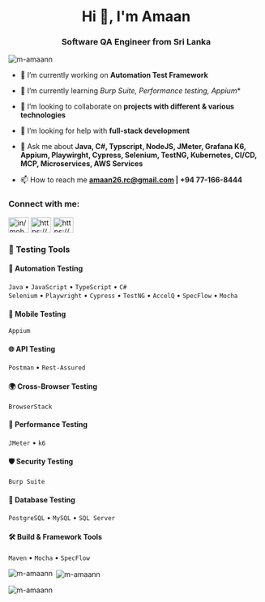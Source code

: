 <h1 align="center">Hi 👋, I'm Amaan</h1>
<h3 align="center">Software QA Engineer from Sri Lanka</h3>

<p align="left"> <img src="https://komarev.com/ghpvc/?username=m-amaann&label=Profile%20views&color=0e75b6&style=flat" alt="m-amaann" /> </p>

- 🔭 I’m currently working on **Automation Test Framework**

- 🌱 I’m currently learning *Burp Suite, Performance testing, Appium**

- 👯 I’m looking to collaborate on **projects with different & various technologies**

- 🤝 I’m looking for help with **full-stack development**

- 💬 Ask me about **Java, C#, Typscript, NodeJS, JMeter, Grafana K6, Appium, Playwirght, Cypress, Selenium, TestNG, Kubernetes, CI/CD, MCP, Microservices, AWS Services**

- 📫 How to reach me **amaan26.rc@gmail.com | +94 77-166-8444**


<h3 align="left">Connect with me:</h3>
<p align="left">
<a href="https://linkedin.com/in/in/mohamed-amaan" target="blank"><img align="center" src="https://raw.githubusercontent.com/rahuldkjain/github-profile-readme-generator/master/src/images/icons/Social/linked-in-alt.svg" alt="in/mohamed-amaan" height="30" width="40" /></a>
<a href="https://fb.com/https://www.facebook.com/amaanrr" target="blank"><img align="center" src="https://raw.githubusercontent.com/rahuldkjain/github-profile-readme-generator/master/src/images/icons/Social/facebook.svg" alt="https://www.facebook.com/amaanrr" height="30" width="40" /></a>
<a href="https://instagram.com/https://www.instagram.com/_.amaann_/" target="blank"><img align="center" src="https://raw.githubusercontent.com/rahuldkjain/github-profile-readme-generator/master/src/images/icons/Social/instagram.svg" alt="https://www.instagram.com/_.amaann_/" height="30" width="40" /></a>
</p>

### 🧰 Testing Tools

#### 🧪 Automation Testing  
`Java` • `JavaScript` • `TypeScript` • `C#`  
`Selenium` • `Playwright` • `Cypress` • `TestNG` • `AccelQ` • `SpecFlow` • `Mocha`

#### 📱 Mobile Testing  
`Appium`

#### 🌐 API Testing  
`Postman` • `Rest-Assured`

#### 🌍 Cross-Browser Testing  
`BrowserStack`

#### 🚀 Performance Testing  
`JMeter` • `k6`

#### 🛡️ Security Testing  
`Burp Suite`

#### 🧮 Database Testing  
`PostgreSQL` • `MySQL` • `SQL Server`

#### 🛠️ Build & Framework Tools  
`Maven` • `Mocha` • `SpecFlow`


<p><img align="left" src="https://github-readme-stats.vercel.app/api/top-langs?username=m-amaann&show_icons=true&locale=en&layout=compact" alt="m-amaann" /></p>

<p>&nbsp;<img align="center" src="https://github-readme-stats.vercel.app/api?username=m-amaann&show_icons=true&locale=en" alt="m-amaann" /></p>

<p><img align="center" src="https://github-readme-streak-stats.herokuapp.com/?user=m-amaann&" alt="m-amaann" /></p>

